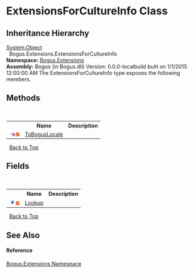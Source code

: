 # ExtensionsForCultureInfo Class
 


## Inheritance Hierarchy
<a href="http://msdn2.microsoft.com/en-us/library/e5kfa45b" target="_blank">System.Object</a><br />&nbsp;&nbsp;Bogus.Extensions.ExtensionsForCultureInfo<br />
**Namespace:**&nbsp;<a href="N_Bogus_Extensions">Bogus.Extensions</a><br />**Assembly:**&nbsp;Bogus (in Bogus.dll) Version: 0.0.0-localbuild built on 1/1/2015 12:00:00 AM
The ExtensionsForCultureInfo type exposes the following members.


## Methods
&nbsp;<table><tr><th></th><th>Name</th><th>Description</th></tr><tr><td>![Public method](media/pubmethod.gif "Public method")![Static member](media/static.gif "Static member")</td><td><a href="M_Bogus_Extensions_ExtensionsForCultureInfo_ToBogusLocale">ToBogusLocale</a></td><td /></tr></table>&nbsp;
<a href="#extensionsforcultureinfo-class">Back to Top</a>

## Fields
&nbsp;<table><tr><th></th><th>Name</th><th>Description</th></tr><tr><td>![Public field](media/pubfield.gif "Public field")![Static member](media/static.gif "Static member")</td><td><a href="F_Bogus_Extensions_ExtensionsForCultureInfo_Lookup">Lookup</a></td><td /></tr></table>&nbsp;
<a href="#extensionsforcultureinfo-class">Back to Top</a>

## See Also


#### Reference
<a href="N_Bogus_Extensions">Bogus.Extensions Namespace</a><br />